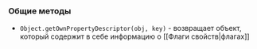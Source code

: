 ### Общие методы

- `Object.getOwnPropertyDescriptor(obj, key)` - возвращает объект, который содержит в себе информацию о [[Флаги свойств|флагах]] 
